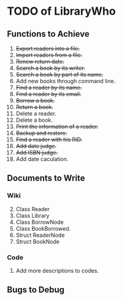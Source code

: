 # TODO of LibraryWho
## Functions to Achieve
1. ~~Export readers into a file.~~
2. ~~Import readers from a file.~~
3. ~~Renew return date.~~
4. ~~Search a book by its writer.~~
5. ~~Search a book by part of its name.~~
6. Add new books through command line.
7. ~~Find a reader by its name.~~
8. ~~Find a reader by its email.~~
9. ~~Borrow a book.~~
10. ~~Return a book.~~
11. Delete a reader.
12. Delete a book.
13. ~~Print the information of a reader.~~
14. ~~Backup and restore.~~
15. ~~Find a reader with his RID.~~
16. ~~Add date judge.~~
16. ~~Add ISBN judge.~~
17. Add date caculation.

## Documents to Write
### Wiki
2. Class Reader
3. Class Library
4. Class BorrowNode
6. Class BookBorrowed.
8. Struct ReaderNode
9. Struct BookNode

### Code
1. Add more descriptions to codes.

## Bugs to Debug